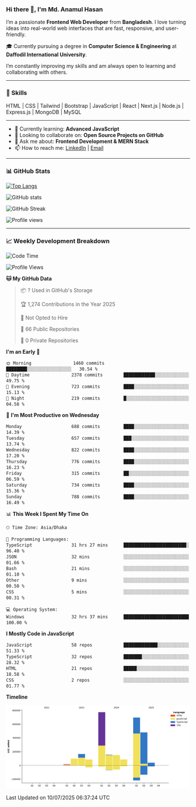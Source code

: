 ### Hi there 👋, I'm Md. Anamul Hasan

I’m a passionate **Frontend Web Developer** from **Bangladesh**. I love turning ideas into real-world web interfaces that are fast, responsive, and user-friendly.

🎓 Currently pursuing a degree in **Computer Science & Engineering** at **Daffodil International University**.

I’m constantly improving my skills and am always open to learning and collaborating with others.

---

### 🚀 Skills
HTML | CSS | Tailwind | Bootstrap | JavaScript | React | Next.js | Node.js | Express.js | MongoDB | MySQL 

---

- 🌱 Currently learning: **Advanced JavaScript**
- 👯 Looking to collaborate on: **Open Source Projects on GitHub**
- 💬 Ask me about: **Frontend Development & MERN Stack**
- 📫 How to reach me: [LinkedIn](https://www.linkedin.com/in/mdanamulhasan201) | [Email](mailto:anamulhasan3625@gmail.com)

---

### 📊 GitHub Stats

[![Top Langs](https://github-readme-stats.vercel.app/api/top-langs/?username=mdanamulhasan201&layout=compact)](https://github.com/anuraghazra/github-readme-stats)

![GitHub stats](https://github-readme-stats.vercel.app/api?username=mdanamulhasan201&show_icons=true&count_private=true&theme=tokyonight)

![GitHub Streak](https://streak-stats.demolab.com?user=mdanamulhasan201&theme=tokyonight)

![Profile views](https://gpvc.arturio.dev/mdanamulhasan201)

---

### 📈 Weekly Development Breakdown

<!--START_SECTION:waka-->
![Code Time](http://img.shields.io/badge/Code%20Time-412%20hrs%2015%20mins-blue)

![Profile Views](http://img.shields.io/badge/Profile%20Views-1-blue)

**🐱 My GitHub Data** 

> 📦 ? Used in GitHub's Storage 
 > 
> 🏆 1,274 Contributions in the Year 2025
 > 
> 🚫 Not Opted to Hire
 > 
> 📜 66 Public Repositories 
 > 
> 🔑 0 Private Repositories 
 > 
**I'm an Early 🐤** 

```text
🌞 Morning                1460 commits        ████████░░░░░░░░░░░░░░░░░   30.54 % 
🌆 Daytime                2378 commits        ████████████░░░░░░░░░░░░░   49.75 % 
🌃 Evening                723 commits         ████░░░░░░░░░░░░░░░░░░░░░   15.13 % 
🌙 Night                  219 commits         █░░░░░░░░░░░░░░░░░░░░░░░░   04.58 % 
```
📅 **I'm Most Productive on Wednesday** 

```text
Monday                   688 commits         ████░░░░░░░░░░░░░░░░░░░░░   14.39 % 
Tuesday                  657 commits         ███░░░░░░░░░░░░░░░░░░░░░░   13.74 % 
Wednesday                822 commits         ████░░░░░░░░░░░░░░░░░░░░░   17.20 % 
Thursday                 776 commits         ████░░░░░░░░░░░░░░░░░░░░░   16.23 % 
Friday                   315 commits         ██░░░░░░░░░░░░░░░░░░░░░░░   06.59 % 
Saturday                 734 commits         ████░░░░░░░░░░░░░░░░░░░░░   15.36 % 
Sunday                   788 commits         ████░░░░░░░░░░░░░░░░░░░░░   16.49 % 
```


📊 **This Week I Spent My Time On** 

```text
🕑︎ Time Zone: Asia/Dhaka

💬 Programming Languages: 
TypeScript               31 hrs 27 mins      ████████████████████████░   96.40 % 
JSON                     32 mins             ░░░░░░░░░░░░░░░░░░░░░░░░░   01.66 % 
Bash                     21 mins             ░░░░░░░░░░░░░░░░░░░░░░░░░   01.10 % 
Other                    9 mins              ░░░░░░░░░░░░░░░░░░░░░░░░░   00.50 % 
CSS                      5 mins              ░░░░░░░░░░░░░░░░░░░░░░░░░   00.31 % 

💻 Operating System: 
Windows                  32 hrs 37 mins      █████████████████████████   100.00 % 
```

**I Mostly Code in JavaScript** 

```text
JavaScript               58 repos            █████████████░░░░░░░░░░░░   51.33 % 
TypeScript               32 repos            ███████░░░░░░░░░░░░░░░░░░   28.32 % 
HTML                     21 repos            █████░░░░░░░░░░░░░░░░░░░░   18.58 % 
CSS                      2 repos             ░░░░░░░░░░░░░░░░░░░░░░░░░   01.77 % 
```



**Timeline**

![Lines of Code chart](https://raw.githubusercontent.com/mdanamulhasan201/mdanamulhasan201/main/assets/bar_graph.png)


 Last Updated on 10/07/2025 06:37:24 UTC
<!--END_SECTION:waka-->
